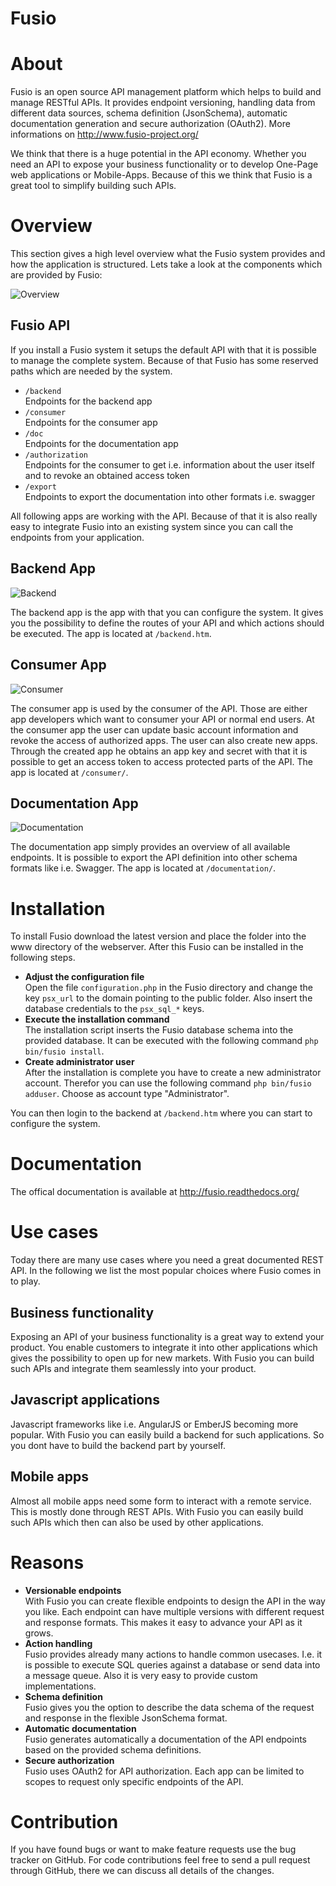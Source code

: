 Fusio
=====

# About

Fusio is an open source API management platform which helps to build and manage 
RESTful APIs. It provides endpoint versioning, handling data from different data 
sources, schema definition (JsonSchema), automatic documentation generation and
secure authorization (OAuth2). More informations on 
http://www.fusio-project.org/

We think that there is a huge potential in the API economy. Whether you need an 
API to expose your business functionality or to develop One-Page web 
applications or Mobile-Apps. Because of this we think that Fusio is a great tool 
to simplify building such APIs.

# Overview

This section gives a high level overview what the Fusio system provides and how
the application is structured. Lets take a look at the components which are 
provided by Fusio:

![Overview](https://github.com/apioo/fusio/blob/master/doc/_static/overview.png)

## Fusio API

If you install a Fusio system it setups the default API with that it is possible
to manage the complete system. Because of that Fusio has some reserved paths 
which are needed by the system.

* `/backend`  
  Endpoints for the backend app
* `/consumer`  
  Endpoints for the consumer app
* `/doc`  
  Endpoints for the documentation app
* `/authorization`  
  Endpoints for the consumer to get i.e. information about the user itself and 
  to revoke an obtained access token
* `/export`  
  Endpoints to export the documentation into other formats i.e. swagger

All following apps are working with the API. Because of that it is also really 
easy to integrate Fusio into an existing system since you can call the endpoints 
from your application.

## Backend App

![Backend](https://github.com/apioo/fusio/blob/master/doc/_static/backend.png)

The backend app is the app with that you can configure the system. It gives you 
the possibility to define the routes of your API and which actions should be 
executed. The app is located at `/backend.htm`.

## Consumer App

![Consumer](https://github.com/apioo/fusio/blob/master/doc/_static/consumer.png)

The consumer app is used by the consumer of the API. Those are either app 
developers which want to consumer your API or normal end users. At the consumer
app the user can update basic account information and revoke the access of 
authorized apps. The user can also create new apps. Through the created app he 
obtains an app key and secret with that it is possible to get an access token to 
access protected parts of the API. The app is located at `/consumer/`.

## Documentation App

![Documentation](https://github.com/apioo/fusio/blob/master/doc/_static/documentation.png)

The documentation app simply provides an overview of all available endpoints. 
It is possible to export the API definition into other schema formats like i.e. 
Swagger. The app is located at `/documentation/`.

# Installation

To install Fusio download the latest version and place the folder into the www 
directory of the webserver. After this Fusio can be installed in the following 
steps.

* __Adjust the configuration file__  
  Open the file `configuration.php` in the Fusio directory and change the key 
  `psx_url` to the domain pointing to the public folder. Also insert the 
  database credentials to the `psx_sql_*` keys.
* __Execute the installation command__  
  The installation script inserts the Fusio database schema into the provided 
  database. It can be executed with the following command 
  `php bin/fusio install`.
* __Create administrator user__  
  After the installation is complete you have to create a new administrator 
  account. Therefor you can use the following command `php bin/fusio adduser`. 
  Choose as account type "Administrator".

You can then login to the backend at `/backend.htm` where you can start to 
configure the system.

# Documentation

The offical documentation is available at http://fusio.readthedocs.org/

# Use cases

Today there are many use cases where you need a great documented REST API. In 
the following we list the most popular choices where Fusio comes in to play.

## Business functionality

Exposing an API of your business functionality is a great way to extend your 
product. You enable customers to integrate it into other applications which
gives the possibility to open up for new markets. With Fusio you can build such 
APIs and integrate them seamlessly into your product.

## Javascript applications

Javascript frameworks like i.e. AngularJS or EmberJS becoming more popular. With
Fusio you can easily build a backend for such applications. So you dont have to
build the backend part by yourself.

## Mobile apps

Almost all mobile apps need some form to interact with a remote service. This is
mostly done through REST APIs. With Fusio you can easily build such APIs which 
then can also be used by other applications.

# Reasons

* __Versionable endpoints__  
  With Fusio you can create flexible endpoints to design the API in the way you 
  like. Each endpoint can have multiple versions with different request and 
  response formats. This makes it easy to advance your API as it grows.
* __Action handling__  
  Fusio provides already many actions to handle common usecases. I.e. it is 
  possible to execute SQL queries against a database or send data into a message 
  queue. Also it is very easy to provide custom implementations.
* __Schema definition__  
  Fusio gives you the option to describe the data schema of the request and 
  response in the flexible JsonSchema format.
* __Automatic documentation__  
  Fusio generates automatically a documentation of the API endpoints based on 
  the provided schema definitions.
* __Secure authorization__  
  Fusio uses OAuth2 for API authorization. Each app can be limited to scopes to 
  request only specific endpoints of the API.

# Contribution

If you have found bugs or want to make feature requests use the bug tracker on 
GitHub. For code contributions feel free to send a pull request through GitHub, 
there we can discuss all details of the changes.
